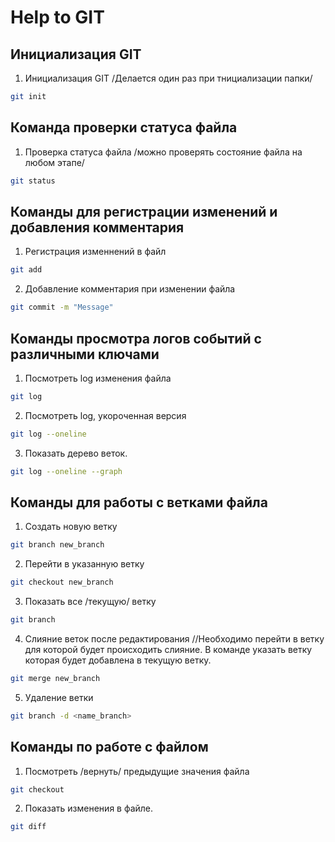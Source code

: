 # Help to GIT

## Инициализация GIT

1. Инициализация GIT /Делается один раз при тнициализации папки/ 
```sh
git init
```
## Команда проверки статуса файла

1. Проверка статуса файла /можно проверять состояние файла на любом этапе/
```sh
git status
```

## Команды для регистрации изменений и добавления комментария

1. Регистрация изменнений в файл
```sh
git add
```
2. Добавление комментария при изменении файла
```sh
git commit -m "Message"
```
## Команды просмотра логов событий с различными ключами

1. Посмотреть log изменения файла
```sh
git log
```
2. Посмотреть log, укороченная версия
```sh
git log --oneline
```
3. Показать дерево веток.
```sh
git log --oneline --graph
```

## Команды для работы с ветками файла

1. Создать новую ветку
```sh
git branch new_branch
```
2. Перейти в указанную ветку
```sh
git checkout new_branch
```
3. Показать все /текущую/ ветку
```sh
git branch
```
4. Слияние веток после редактирования //Необходимо перейти в ветку для которой будет происходить слияние. В команде указать ветку которая будет добавлена в текущую ветку.
```sh
git merge new_branch
```
5. Удаление ветки
```sh
git branch -d <name_branch>
```

## Команды по работе с файлом

1. Посмотреть /вернуть/ предыдущие значения файла
```sh
git checkout
```
2. Показать изменения в файле.
```sh
git diff
```
